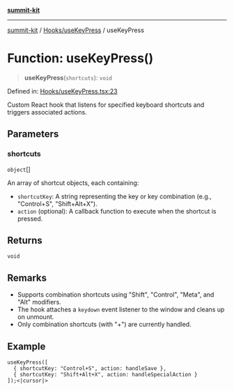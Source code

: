 [**summit-kit**](../../../README.md)

***

[summit-kit](../../../modules.md) / [Hooks/useKeyPress](../README.md) / useKeyPress

# Function: useKeyPress()

> **useKeyPress**(`shortcuts`): `void`

Defined in: [Hooks/useKeyPress.tsx:23](https://github.com/andrewgremlich/summit-kit/blob/ac4db5932601c6d49fd51bdc996d6ecf52b89f8d/src/react/Hooks/useKeyPress.tsx#L23)

Custom React hook that listens for specified keyboard shortcuts and triggers associated actions.

## Parameters

### shortcuts

`object`[]

An array of shortcut objects, each containing:
  - `shortcutKey`: A string representing the key or key combination (e.g., "Control+S", "Shift+Alt+X").
  - `action` (optional): A callback function to execute when the shortcut is pressed.

## Returns

`void`

## Remarks

- Supports combination shortcuts using "Shift", "Control", "Meta", and "Alt" modifiers.
- The hook attaches a `keydown` event listener to the window and cleans up on unmount.
- Only combination shortcuts (with "+") are currently handled.

## Example

```tsx
useKeyPress([
  { shortcutKey: "Control+S", action: handleSave },
  { shortcutKey: "Shift+Alt+X", action: handleSpecialAction }
]);<|cursor|>
```

